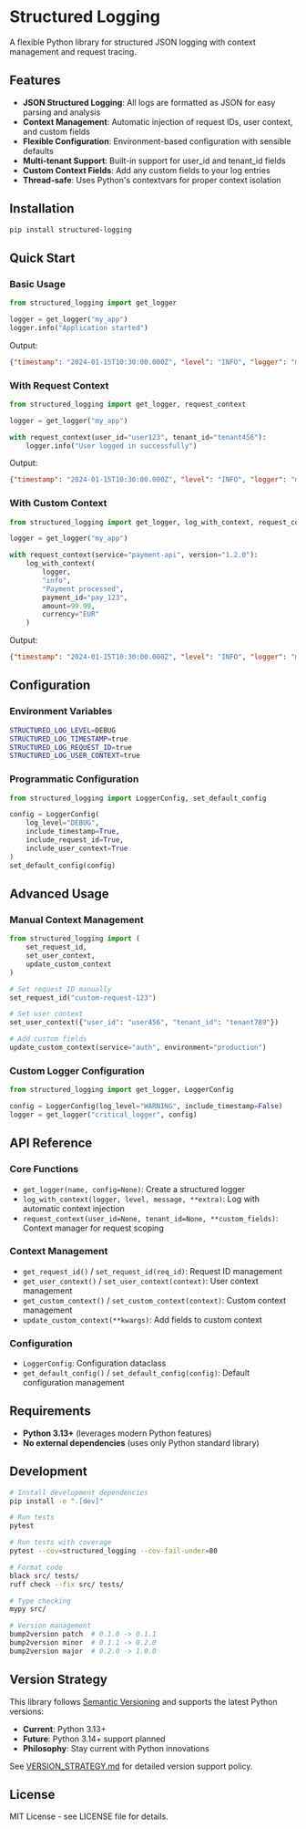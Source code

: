 # Structured Logging

A flexible Python library for structured JSON logging with context management and request tracing.

## Features

- **JSON Structured Logging**: All logs are formatted as JSON for easy parsing and analysis
- **Context Management**: Automatic injection of request IDs, user context, and custom fields
- **Flexible Configuration**: Environment-based configuration with sensible defaults
- **Multi-tenant Support**: Built-in support for user_id and tenant_id fields
- **Custom Context Fields**: Add any custom fields to your log entries
- **Thread-safe**: Uses Python's contextvars for proper context isolation

## Installation

```bash
pip install structured-logging
```

## Quick Start

### Basic Usage

```python
from structured_logging import get_logger

logger = get_logger("my_app")
logger.info("Application started")
```

Output:
```json
{"timestamp": "2024-01-15T10:30:00.000Z", "level": "INFO", "logger": "my_app", "message": "Application started"}
```

### With Request Context

```python
from structured_logging import get_logger, request_context

logger = get_logger("my_app")

with request_context(user_id="user123", tenant_id="tenant456"):
    logger.info("User logged in successfully")
```

Output:
```json
{"timestamp": "2024-01-15T10:30:00.000Z", "level": "INFO", "logger": "my_app", "message": "User logged in successfully", "request_id": "f47ac10b-58cc-4372-a567-0e02b2c3d479", "user_id": "user123", "tenant_id": "tenant456"}
```

### With Custom Context

```python
from structured_logging import get_logger, log_with_context, request_context

logger = get_logger("my_app")

with request_context(service="payment-api", version="1.2.0"):
    log_with_context(
        logger, 
        "info", 
        "Payment processed", 
        payment_id="pay_123",
        amount=99.99,
        currency="EUR"
    )
```

Output:
```json
{"timestamp": "2024-01-15T10:30:00.000Z", "level": "INFO", "logger": "my_app", "message": "Payment processed", "request_id": "f47ac10b-58cc-4372-a567-0e02b2c3d479", "service": "payment-api", "version": "1.2.0", "payment_id": "pay_123", "amount": 99.99, "currency": "EUR"}
```

## Configuration

### Environment Variables

```bash
STRUCTURED_LOG_LEVEL=DEBUG
STRUCTURED_LOG_TIMESTAMP=true
STRUCTURED_LOG_REQUEST_ID=true
STRUCTURED_LOG_USER_CONTEXT=true
```

### Programmatic Configuration

```python
from structured_logging import LoggerConfig, set_default_config

config = LoggerConfig(
    log_level="DEBUG",
    include_timestamp=True,
    include_request_id=True,
    include_user_context=True
)
set_default_config(config)
```

## Advanced Usage

### Manual Context Management

```python
from structured_logging import (
    set_request_id, 
    set_user_context, 
    update_custom_context
)

# Set request ID manually
set_request_id("custom-request-123")

# Set user context
set_user_context({"user_id": "user456", "tenant_id": "tenant789"})

# Add custom fields
update_custom_context(service="auth", environment="production")
```

### Custom Logger Configuration

```python
from structured_logging import get_logger, LoggerConfig

config = LoggerConfig(log_level="WARNING", include_timestamp=False)
logger = get_logger("critical_logger", config)
```

## API Reference

### Core Functions

- `get_logger(name, config=None)`: Create a structured logger
- `log_with_context(logger, level, message, **extra)`: Log with automatic context injection
- `request_context(user_id=None, tenant_id=None, **custom_fields)`: Context manager for request scoping

### Context Management

- `get_request_id()` / `set_request_id(req_id)`: Request ID management
- `get_user_context()` / `set_user_context(context)`: User context management  
- `get_custom_context()` / `set_custom_context(context)`: Custom context management
- `update_custom_context(**kwargs)`: Add fields to custom context

### Configuration

- `LoggerConfig`: Configuration dataclass
- `get_default_config()` / `set_default_config(config)`: Default configuration management

## Requirements

- **Python 3.13+** (leverages modern Python features)
- **No external dependencies** (uses only Python standard library)

## Development

```bash
# Install development dependencies
pip install -e ".[dev]"

# Run tests
pytest

# Run tests with coverage
pytest --cov=structured_logging --cov-fail-under=80

# Format code
black src/ tests/
ruff check --fix src/ tests/

# Type checking
mypy src/

# Version management
bump2version patch  # 0.1.0 -> 0.1.1
bump2version minor  # 0.1.1 -> 0.2.0  
bump2version major  # 0.2.0 -> 1.0.0
```

## Version Strategy

This library follows [Semantic Versioning](https://semver.org/) and supports the latest Python versions:

- **Current**: Python 3.13+
- **Future**: Python 3.14+ support planned
- **Philosophy**: Stay current with Python innovations

See [VERSION_STRATEGY.md](VERSION_STRATEGY.md) for detailed version support policy.

## License

MIT License - see LICENSE file for details.